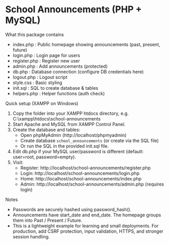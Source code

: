 School Announcements (PHP + MySQL)
==================================

What this package contains
- index.php            : Public homepage showing announcements (past, present, future)
- login.php            : Login page for users
- register.php         : Register new user
- admin.php            : Add announcements (protected)
- db.php               : Database connection (configure DB credentials here)
- logout.php           : Logout script
- style.css            : Basic styling
- init.sql             : SQL to create database & tables
- helpers.php          : Helper functions (auth check)

Quick setup (XAMPP on Windows)
1. Copy the folder into your XAMPP htdocs directory, e.g. C:\xampp\htdocs\school-announcements
2. Start Apache and MySQL from XAMPP Control Panel.
3. Create the database and tables:
   - Open phpMyAdmin (http://localhost/phpmyadmin)
   - Create database `school_announcements` (or create via the SQL file)
   - Or run the SQL in the provided init.sql file.
4. Edit db.php if your MySQL user/password is different (default: user=root, password=empty).
5. Visit:
   - Register: http://localhost/school-announcements/register.php
   - Login:    http://localhost/school-announcements/login.php
   - Home:     http://localhost/school-announcements/index.php
   - Admin:    http://localhost/school-announcements/admin.php (requires login)

Notes
- Passwords are securely hashed using password_hash().
- Announcements have start_date and end_date. The homepage groups them into Past / Present / Future.
- This is a lightweight example for learning and small deployments. For production, add CSRF protection, input validation, HTTPS, and stronger session handling.
